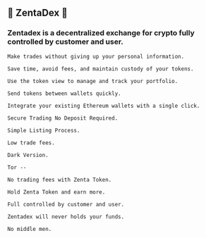 ## 🚀 ZentaDex 🚀


### Zentadex is a decentralized exchange for crypto fully controlled by customer and user.



```
Make trades without giving up your personal information.

Save time, avoid fees, and maintain custody of your tokens.

Use the token view to manage and track your portfolio.

Send tokens between wallets quickly.

Integrate your existing Ethereum wallets with a single click.

Secure Trading No Deposit Required.

Simple Listing Process.

Low trade fees.

Dark Version.

Tor --

No trading fees with Zenta Token.

Hold Zenta Token and earn more.

Full controlled by customer and user.

Zentadex will never holds your funds.

No middle men.

```

